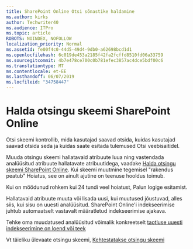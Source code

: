 ```yaml
---
title: SharePoint Online Otsi sõnastike haldamine
ms.author: kirks
author: Techwriter40
ms.audience: ITPro
ms.topic: article
ROBOTS: NOINDEX, NOFOLLOW
localization_priority: Normal
ms.assetid: fe00f4c0-44d5-49d4-9db0-a62698bcd1d1
ms.openlocfilehash: 6c019de453a2185f42fa2fcffd8510fd06a33759
ms.sourcegitcommit: 4b7e478ce700c0b781efec3857ac4dce5bdf00c6
ms.translationtype: MT
ms.contentlocale: et-EE
ms.lasthandoff: 06/07/2019
ms.locfileid: "34758447"
---
```

# <a name="manage-search-schema-in-sharepoint-online"></a>Halda otsingu skeemi SharePoint Online

Otsi skeemi kontrollib, mida kasutajad saavad otsida, kuidas kasutajad saavad otsida seda ja kuidas saate esitada tulemused Otsi veebisaitidel. 

Muuda otsingu skeemi hallatavaid atribuute luua ning vastendada analüüsitud atribuute hallatavate atribuutidega, vaadake [Halda otsingu skeemi SharePoint Online](https://docs.microsoft.com/sharepoint/manage-search-schema). Kui skeemi muutmine tegemisel "rakendus peatub" Hoiatus, see on ainult ajutine on teenuse hooldus toimub. 

Kui on möödunud rohkem kui 24 tundi veel hoiatust, Palun logige esitamist.

Hallatavaid atribuute muuta või lisada uusi, kui muutused jõustuvad, alles siis, kui sisu on uuesti analüüsitud. SharePoint Online'i indekseerimise juhtub automaatselt vastavalt määratletud indekseerimise ajakava.

Tehke oma muudatused analüüsitud võimalik konkreetselt [taotluse uuesti indekseerimine on loend või teek](https://docs.microsoft.com/sharepoint/manage-search-schema#request-re-indexing-of-a-document-library-or-list) 

Vt täieliku ülevaate otsingu skeemi, [Kehtestatakse otsingu skeemi](https://blogs.technet.microsoft.com/tothesharepoint/2012/11/25/introducing-search-schema-for-sharepoint-2013/) 

